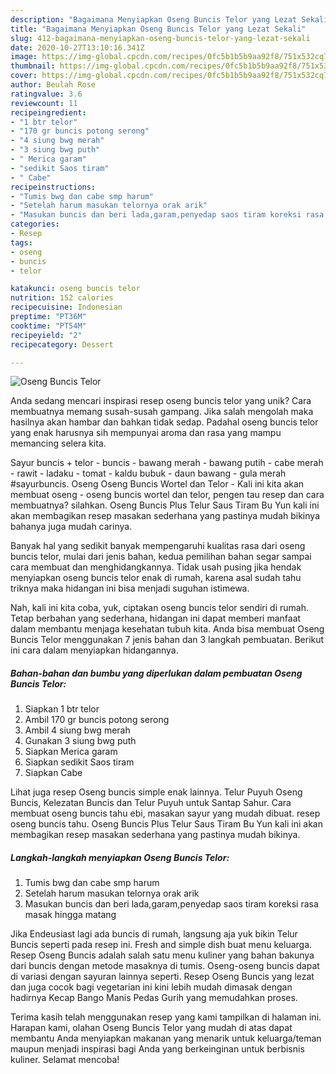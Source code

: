 ```yaml
---
description: "Bagaimana Menyiapkan Oseng Buncis Telor yang Lezat Sekali"
title: "Bagaimana Menyiapkan Oseng Buncis Telor yang Lezat Sekali"
slug: 412-bagaimana-menyiapkan-oseng-buncis-telor-yang-lezat-sekali
date: 2020-10-27T13:10:16.341Z
image: https://img-global.cpcdn.com/recipes/0fc5b1b5b9aa92f8/751x532cq70/oseng-buncis-telor-foto-resep-utama.jpg
thumbnail: https://img-global.cpcdn.com/recipes/0fc5b1b5b9aa92f8/751x532cq70/oseng-buncis-telor-foto-resep-utama.jpg
cover: https://img-global.cpcdn.com/recipes/0fc5b1b5b9aa92f8/751x532cq70/oseng-buncis-telor-foto-resep-utama.jpg
author: Beulah Rose
ratingvalue: 3.6
reviewcount: 11
recipeingredient:
- "1 btr telor"
- "170 gr buncis potong serong"
- "4 siung bwg merah"
- "3 siung bwg puth"
- " Merica garam"
- "sedikit Saos tiram"
- " Cabe"
recipeinstructions:
- "Tumis bwg dan cabe smp harum"
- "Setelah harum masukan telornya orak arik"
- "Masukan buncis dan beri lada,garam,penyedap saos tiram koreksi rasa masak hingga matang"
categories:
- Resep
tags:
- oseng
- buncis
- telor

katakunci: oseng buncis telor 
nutrition: 152 calories
recipecuisine: Indonesian
preptime: "PT36M"
cooktime: "PT54M"
recipeyield: "2"
recipecategory: Dessert

---
```



![Oseng Buncis Telor](https://img-global.cpcdn.com/recipes/0fc5b1b5b9aa92f8/751x532cq70/oseng-buncis-telor-foto-resep-utama.jpg)

Anda sedang mencari inspirasi resep oseng buncis telor yang unik? Cara membuatnya memang susah-susah gampang. Jika salah mengolah maka hasilnya akan hambar dan bahkan tidak sedap. Padahal oseng buncis telor yang enak harusnya sih mempunyai aroma dan rasa yang mampu memancing selera kita.

Sayur buncis + telor - buncis - bawang merah - bawang putih - cabe merah - rawit - ladaku - tomat - kaldu bubuk - daun bawang - gula merah #sayurbuncis. Oseng Oseng Buncis Wortel dan Telor - Kali ini kita akan membuat oseng - oseng buncis wortel dan telor, pengen tau resep dan cara membuatnya? silahkan. Oseng Buncis Plus Telur Saus Tiram Bu Yun kali ini akan membagikan resep masakan sederhana yang pastinya mudah bikinya bahanya juga mudah carinya.

Banyak hal yang sedikit banyak mempengaruhi kualitas rasa dari oseng buncis telor, mulai dari jenis bahan, kedua pemilihan bahan segar sampai cara membuat dan menghidangkannya. Tidak usah pusing jika hendak menyiapkan oseng buncis telor enak di rumah, karena asal sudah tahu triknya maka hidangan ini bisa menjadi suguhan istimewa.


Nah, kali ini kita coba, yuk, ciptakan oseng buncis telor sendiri di rumah. Tetap berbahan yang sederhana, hidangan ini dapat memberi manfaat dalam membantu menjaga kesehatan tubuh kita. Anda bisa membuat Oseng Buncis Telor menggunakan 7 jenis bahan dan 3 langkah pembuatan. Berikut ini cara dalam menyiapkan hidangannya.

<!--inarticleads1-->

##### Bahan-bahan dan bumbu yang diperlukan dalam pembuatan Oseng Buncis Telor:

1. Siapkan 1 btr telor
1. Ambil 170 gr buncis potong serong
1. Ambil 4 siung bwg merah
1. Gunakan 3 siung bwg puth
1. Siapkan  Merica garam
1. Siapkan sedikit Saos tiram
1. Siapkan  Cabe


Lihat juga resep Oseng buncis simple enak lainnya. Telur Puyuh Oseng Buncis, Kelezatan Buncis dan Telur Puyuh untuk Santap Sahur. Cara membuat oseng buncis tahu ebi, masakan sayur yang mudah dibuat. resep oseng buncis tahu. Oseng Buncis Plus Telur Saus Tiram Bu Yun kali ini akan membagikan resep masakan sederhana yang pastinya mudah bikinya. 

<!--inarticleads2-->

##### Langkah-langkah menyiapkan Oseng Buncis Telor:

1. Tumis bwg dan cabe smp harum
1. Setelah harum masukan telornya orak arik
1. Masukan buncis dan beri lada,garam,penyedap saos tiram koreksi rasa masak hingga matang


Jika Endeusiast lagi ada buncis di rumah, langsung aja yuk bikin Telur Buncis seperti pada resep ini. Fresh and simple dish buat menu keluarga. Resep Oseng Buncis adalah salah satu menu kuliner yang bahan bakunya dari buncis dengan metode masaknya di tumis. Oseng-oseng buncis dapat di variasi dengan sayuran lainnya seperti. Resep Oseng Buncis yang lezat dan juga cocok bagi vegetarian ini kini lebih mudah dimasak dengan hadirnya Kecap Bango Manis Pedas Gurih yang memudahkan proses. 

Terima kasih telah menggunakan resep yang kami tampilkan di halaman ini. Harapan kami, olahan Oseng Buncis Telor yang mudah di atas dapat membantu Anda menyiapkan makanan yang menarik untuk keluarga/teman maupun menjadi inspirasi bagi Anda yang berkeinginan untuk berbisnis kuliner. Selamat mencoba!
